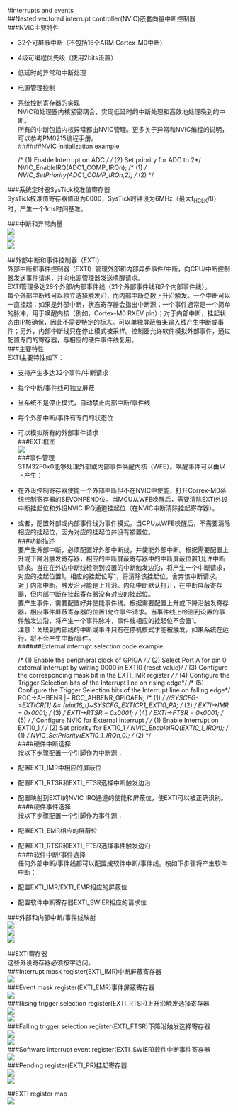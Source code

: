 #Interrupts and events  
##Nested vectored interrupt controller(NVIC)嵌套向量中断控制器  
###NVIC主要特性  
- 32个可屏蔽中断（不包括16个ARM Cortex-M0中断）  
- 4级可编程优先级（使用2bits设置）   
- 低延时的异常和中断处理  
- 电源管理控制  
- 系统控制寄存器的实现  
NVIC和处理器内核紧密耦合，实现低延时的中断处理和高效地处理晚到的中断。  
所有的中断包括内核异常都由NVIC管理。更多关于异常和NVIC编程的说明，可以参考PM0215编程手册。  
######NVIC initialization example  

	/* (1) Enable Interrupt on ADC */
	/* (2) Set priority for ADC to 2*/
	NVIC_EnableIRQ(ADC1_COMP_IRQn); /* (1) */
	NVIC_SetPriority(ADC1_COMP_IRQn,2); /* (2) */  

###系统定时器SysTick校准值寄存器  
SysTick校准值寄存器值设为6000，SysTick时钟设为6MHz（最大f<sub>HCLK</sub>/8）时，产生一个1ms时间基准。  

###中断和异常向量  
![](https://i.imgur.com/4dqjwA5.png)  
![](https://i.imgur.com/D87OrHQ.png)  
![](https://i.imgur.com/z8fvEfh.png)  

##外部中断和事件控制器（EXTI）  
外部中断和事件控制器（EXTI）管理外部和内部异步事件/中断，向CPU/中断控制器发送事件请求，并向电源管理器发送唤醒请求。  
EXTI管理多达28个外部/内部事件线（21个外部事件线和7个内部事件线）。  
每个外部中断线可以独立选择触发沿，而内部中断总数上升沿触发。一个中断可以一直挂起：如果是外部中断，状态寄存器会指出中断源；一个事件通常是一个简单的脉冲，用于唤醒内核（例如，Cortex-M0 RXEV pin）；对于内部中断，挂起状态由IP核确保，因此不需要特定的标志。可以单独屏蔽每条输入线产生中断或事件；另外，内部中断线只在停止模式被采样。控制器允许软件模拟外部事件，通过配置专门的寄存器，与相应的硬件事件线复用。  
###主要特性  
EXTI主要特性如下：  
- 支持产生多达32个事件/中断请求  
- 每个中断/事件线可独立屏蔽  
- 当系统不是停止模式，自动禁止内部中断/事件线  
- 每个外部中断/事件有专门的状态位  
- 可以模拟所有的外部事件请求  
###EXTI框图  
![](https://i.imgur.com/lOiu8i7.png)  
###事件管理  
STM32F0x0能够处理外部或内部事件唤醒内核（WFE）。唤醒事件可以由以下产生：  
- 在外设控制寄存器使能一个外部中断但不在NVIC中使能，打开Correx-M0系统控制寄存器的SEVONPEND位。当MCU从WFE唤醒后，需要清除EXTI外设中断挂起位和外设NVIC IRQ通道挂起位（在NVIC中断清除挂起寄存器）。  
- 或者，配置外部或内部事件线为事件模式。当CPU从WFE唤醒后，不需要清除相应的挂起位，因为对应的挂起位并没有被置位。  
###功能描述  
要产生外部中断，必须配置好外部中断线，并使能外部中断。根据需要配置上升或下降沿触发寄存器，相应的中断屏蔽寄存器中的中断屏蔽位置1允许中断请求。当在在外边中断线检测到设置的中断触发边沿，将产生一个中断请求，对应的挂起位置1。相应的挂起位写1，将清除该挂起位，舍弃该中断请求。  
对于内部中断，触发沿只能是上升沿。内部中断默认打开，在中断屏蔽寄存器，但内部中断在挂起寄存器没有对应的挂起位。  
要产生事件，需要配置好并使能事件线。根据需要配置上升或下降沿触发寄存器，相应事件屏蔽寄存器的位置1允许事件请求。当事件线上检测到设置的事件触发边沿，将产生一个事件脉冲，事件线相应的挂起位不会置1。  
注意：关联到内部线的中断或事件只有在停机模式才能被触发，如果系统在运行，将不会产生中断/事件。  
######External interrupt selection code example  

	/* (1) Enable the peripheral clock of GPIOA */
	/* (2) Select Port A for pin 0 external interrupt by writing 0000 in
	EXTI0 (reset value)*/
	/* (3) Configure the corresponding mask bit in the EXTI_IMR register */
	/* (4) Configure the Trigger Selection bits of the Interrupt line on
	rising edge*/
	/* (5) Configure the Trigger Selection bits of the Interrupt line on
	falling edge*/
	RCC->AHBENR |= RCC_AHBENR_GPIOAEN; /* (1) */
	//SYSCFG->EXTICR[1] &= (uint16_t)~SYSCFG_EXTICR1_EXTI0_PA; /* (2) */
	EXTI->IMR = 0x0001; /* (3) */
	EXTI->RTSR = 0x0001; /* (4) */
	EXTI->FTSR = 0x0001; /* (5) */
	/* Configure NVIC for External Interrupt */
	/* (1) Enable Interrupt on EXTI0_1 */
	/* (2) Set priority for EXTI0_1 */
	NVIC_EnableIRQ(EXTI0_1_IRQn); /* (1) */
	NVIC_SetPriority(EXTI0_1_IRQn,0); /* (2) */  
####硬件中断选择  
按以下步骤配置一个引脚作为中断源：  
- 配置EXTI_IMR中相应的屏蔽位  
- 配置EXTI_RTSR和EXTI_FTSR选择中断触发边沿  
- 配置映射到EXTI的NVIC IRQ通道的使能和屏蔽位，使EXTI可以被正确识别。  
####硬件事件选择  
按以下步骤配置一个引脚作为事件源：  
- 配置EXTI_EMR相应的屏蔽位  
- 配置EXTI_RTSR和EXTI_FTSR选择事件触发边沿  
####软件中断/事件选择  
任何外部中断/事件线都可以配置成软件中断/事件线。按如下步骤将产生软件中断：  
- 配置EXTI_IMR/EXTI_EMR相应的屏蔽位  
- 配置软件中断寄存器EXTI_SWIER相应的请求位  

###外部和内部中断/事件线映射  
![](https://i.imgur.com/J0Zh4Ik.png)  
![](https://i.imgur.com/hF2FqZ7.png)  
![](https://i.imgur.com/n3lDY5m.png)  

##EXTI寄存器  
这些外设寄存器必须按字访问。  
###Interrupt mask register(EXTI_IMR)中断屏蔽寄存器  
![](https://i.imgur.com/gHHK6VS.png)  
###Event mask register(EXTI_EMR)事件屏蔽寄存器  
![](https://i.imgur.com/IMfeXGd.png)  
###Rising trigger selection register(EXTI_RTSR)上升沿触发选择寄存器  
![](https://i.imgur.com/Xib8hPS.png)  
![](https://i.imgur.com/bxmGLDY.png)  
###Falling trigger selection register(EXTI_FTSR)下降沿触发选择寄存器  
![](https://i.imgur.com/HtEhpE7.png)  
![](https://i.imgur.com/HgNjJhF.png)  
###Software interrupt event register(EXTI_SWIER)软件中断事件寄存器  
![](https://i.imgur.com/80mQ5HY.png)  
###Pending register(EXTI_PR)挂起寄存器  
![](https://i.imgur.com/dom0LLH.png)  
![](https://i.imgur.com/GyS9mWW.png)  

##EXTI register map  
![](https://i.imgur.com/mVYlk3i.png)  
